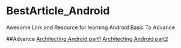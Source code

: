 # BestArticle_Android
Awesome Link and Resource for learning Android Basic To Advance

##Advance
[Architecting Android part1](https://fernandocejas.com/2014/09/03/architecting-android-the-clean-way/)
[Architecting Android part2](https://fernandocejas.com/2015/07/18/architecting-android-the-evolution/)


